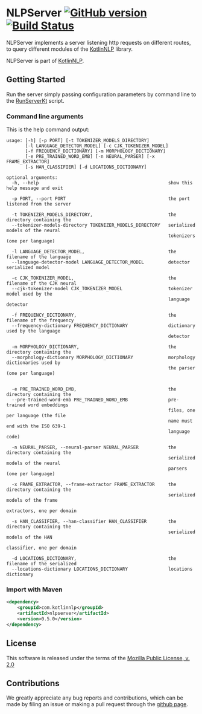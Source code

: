 # NLPServer [![GitHub version](https://badge.fury.io/gh/KotlinNLP%2FNLPServer.svg)](https://badge.fury.io/gh/KotlinNLP%2FNLPServer) [![Build Status](https://travis-ci.org/KotlinNLP/NLPServer.svg?branch=master)](https://travis-ci.org/KotlinNLP/NLPServer)

NLPServer implements a server listening http requests on different routes, to query different modules of the [KotlinNLP](http://kotlinnlp.com/ "KotlinNLP") library.

NLPServer is part of [KotlinNLP](http://kotlinnlp.com/ "KotlinNLP").


## Getting Started

Run the server simply passing configuration parameters by command line to the
[RunServerKt](https://???/ "RunServerKt") script.

### Command line arguments

This is the help command output:
```
usage: [-h] [-p PORT] [-t TOKENIZER_MODELS_DIRECTORY]
       [-l LANGUAGE_DETECTOR_MODEL] [-c CJK_TOKENIZER_MODEL]
       [-f FREQUENCY_DICTIONARY] [-m MORPHOLOGY_DICTIONARY]
       [-e PRE_TRAINED_WORD_EMB] [-n NEURAL_PARSER] [-x FRAME_EXTRACTOR]
       [-s HAN_CLASSIFIER] [-d LOCATIONS_DICTIONARY]

optional arguments:
  -h, --help                                                show this help message and exit

  -p PORT, --port PORT                                      the port listened from the server

  -t TOKENIZER_MODELS_DIRECTORY,                            the directory containing the
  --tokenizer-models-directory TOKENIZER_MODELS_DIRECTORY   serialized models of the neural
                                                            tokenizers (one per language)

  -l LANGUAGE_DETECTOR_MODEL,                               the filename of the language
  --language-detector-model LANGUAGE_DETECTOR_MODEL         detector serialized model

  -c CJK_TOKENIZER_MODEL,                                   the filename of the CJK neural
  --cjk-tokenizer-model CJK_TOKENIZER_MODEL                 tokenizer model used by the
                                                            language detector

  -f FREQUENCY_DICTIONARY,                                  the filename of the frequency
  --frequency-dictionary FREQUENCY_DICTIONARY               dictionary used by the language
                                                            detector

  -m MORPHOLOGY_DICTIONARY,                                 the directory containing the
  --morphology-dictionary MORPHOLOGY_DICTIONARY             morphology dictionaries used by
                                                            the parser (one per language)
                                                            

  -e PRE_TRAINED_WORD_EMB,                                  the directory containing the
  --pre-trained-word-emb PRE_TRAINED_WORD_EMB               pre-trained word embeddings
                                                            files, one per language (the file
                                                            name must end with the ISO 639-1
                                                            language code)

  -n NEURAL_PARSER, --neural-parser NEURAL_PARSER           the directory containing the
                                                            serialized models of the neural
                                                            parsers (one per language)

  -x FRAME_EXTRACTOR, --frame-extractor FRAME_EXTRACTOR     the directory containing the
                                                            serialized models of the frame
                                                            extractors, one per domain

  -s HAN_CLASSIFIER, --han-classifier HAN_CLASSIFIER        the directory containing the
                                                            serialized models of the HAN
                                                            classifier, one per domain

  -d LOCATIONS_DICTIONARY,                                  the filename of the serialized
  --locations-dictionary LOCATIONS_DICTIONARY               locations dictionary
```

### Import with Maven

```xml
<dependency>
    <groupId>com.kotlinnlp</groupId>
    <artifactId>nlpserver</artifactId>
    <version>0.5.0</version>
</dependency>
```


## License

This software is released under the terms of the 
[Mozilla Public License, v. 2.0](https://mozilla.org/MPL/2.0/ "Mozilla Public License, v. 2.0")


## Contributions

We greatly appreciate any bug reports and contributions, which can be made by filing an issue or making a pull 
request through the [github page](https://github.com/KotlinNLP/NLPServer "NLPServer on GitHub").

